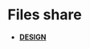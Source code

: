 # Files share
- [**DESIGN**](https://www.figma.com/file/9VrNLAmc5LXDWUcLvQoINz/Untitled?node-id=0%3A1&t=rnw0vRSOJlwVtJ1n-0)
